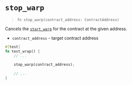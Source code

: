# `stop_warp`

> `fn stop_warp(contract_address: ContractAddress)`

Cancels the [`start_warp`](./stop_warp.md) for the contract at the given address.

- `contract_address` - target contract address

```rust
#[test]
fn test_wrap() {
    // ...
    
    stop_warp(contract_address);
    
    // ...
}
```
